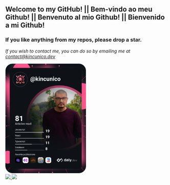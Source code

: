 ## Welcome to my GitHub! || Bem-vindo ao meu Github! || Benvenuto al mio Github! || Bienvenido a mi Github!
### If you like anything from my repos, please drop a star. 

<i>If you wish to contact me, you can do so by emailing me at contact@kincunico.dev <i>

<div
	display="flex"
	flex-wrap="wrap"
	gap="20px"
	align-items="center"
	justify-content="center"
	padding-top="20px"
	padding-bottom="20px"
	height="100vh"
	width="100%"
>
	<a href="https://app.daily.dev/kincunico">
		<img
			src="https://github.com/kin-cunico/kin-cunico/blob/main/devcard.svg"
			alt="Kin Cunico's Dev Card"
			height="50%"
			width="50%"
		/>
	</a>
	<br />
	<a href="https://github.com/kin-cunico/github-readme-stats">
		<img
			src="https://github-readme-stats.vercel.app/api?username=kin-cunico&count_private=true&show_icons=true&theme=cobalt&bg_color=00000000"
		/>
	</a>
	<a href="https://github.com/kin-cunico/github-readme-stats">
		<img
			src="https://github-readme-stats.vercel.app/api/top-langs/?username=kin-cunico&layout=compact&langs_count=7"
		/>
	</a>
	<br />
</div>
